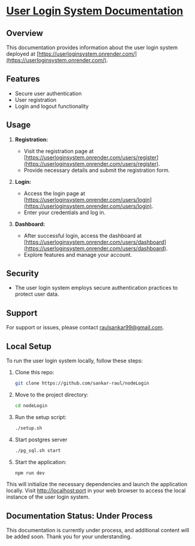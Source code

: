 # [User Login System Documentation](https://userloginsystem.onrender.com/)

## Overview
This documentation provides information about the user login system deployed at [https://userloginsystem.onrender.com/](https://userloginsystem.onrender.com/).

## Features
- Secure user authentication
- User registration
- Login and logout functionality

## Usage
1. **Registration:**
   - Visit the registration page at [https://userloginsystem.onrender.com/users/register](https://userloginsystem.onrender.com/users/register).
   - Provide necessary details and submit the registration form.

2. **Login:**
   - Access the login page at [https://userloginsystem.onrender.com/users/login](https://userloginsystem.onrender.com/users/login).
   - Enter your credentials and log in.

3. **Dashboard:**
   - After successful login, access the dashboard at [https://userloginsystem.onrender.com/users/dashboard](https://userloginsystem.onrender.com/users/dashboard).
   - Explore features and manage your account.

## Security
- The user login system employs secure authentication practices to protect user data.

## Support
For support or issues, please contact [raulsankar99@gmail.com](mailto:raulsankar99@gmail.com).

## Local Setup
To run the user login system locally, follow these steps:
1. Clone this repo:
   ```bash
   git clone https://github.com/sankar-raul/nodeLogin
   ```
2. Move to the project directory:
   ```bash
   cd nodeLogin
   ```
3. Run the setup script:
    ```bash
    ./setup.sh
    ```
4. Start postgres server
   ```bash
   ./pg_sql.sh start
   ```
5. Start the application:
    ```bash
    npm run dev
    ```

This will initialize the necessary dependencies and launch the application locally. Visit [http://localhost:port](http://localhost:port) in your web browser to access the local instance of the user login system.

## Documentation Status: Under Process
This documentation is currently under process, and additional content will be added soon. Thank you for your understanding.


